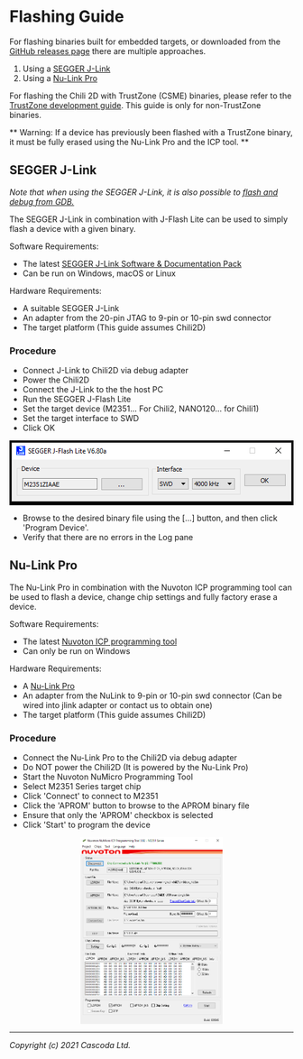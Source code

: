 # Flashing Guide

For flashing binaries built for embedded targets, or downloaded from the [GitHub releases page](https://github.com/Cascoda/cascoda-sdk/releases) there are multiple approaches.

1. Using a [SEGGER J-Link](https://www.segger.com/products/debug-probes/j-link/)
2. Using a [Nu-Link Pro](https://direct.nuvoton.com/en/nu-link-pro)

For flashing the Chili 2D with TrustZone (CSME) binaries, please refer to the [TrustZone development guide](M2351-TrustZone-development-guide.md#flashing-trustzone). This guide is only for non-TrustZone binaries.

** Warning: If a device has previously been flashed with a TrustZone binary, it must be fully erased using the Nu-Link Pro and the ICP tool. **

## SEGGER J-Link

_Note that when using the SEGGER J-Link, it is also possible to [flash and debug from GDB.](debug-with-segger-jlink.md)_

The SEGGER J-Link in combination with J-Flash Lite can be used to simply flash a device with a given binary.

Software Requirements:

- The latest [SEGGER J-Link Software & Documentation Pack](https://www.segger.com/downloads/jlink/)
- Can be run on Windows, macOS or Linux

Hardware Requirements:

- A suitable SEGGER J-Link
- An adapter from the 20-pin JTAG to 9-pin or 10-pin swd connector
- The target platform (This guide assumes Chili2D)

### Procedure

- Connect J-Link to Chili2D via debug adapter
- Power the Chili2D
- Connect the J-Link to the the host PC
- Run the SEGGER J-Flash Lite
- Set the target device (M2351... For Chili2, NANO120... for Chili1)
- Set the target interface to SWD
- Click OK

<p align="center"><img src="img/jlink/jflashlite.png" align="center"></p>

- Browse to the desired binary file using the [...] button, and then click 'Program Device'.
- Verify that there are no errors in the Log pane

## Nu-Link Pro

The Nu-Link Pro in combination with the Nuvoton ICP programming tool can be used to flash a device, change chip settings and fully factory erase a device.

Software Requirements:

- The latest [Nuvoton ICP programming tool](https://www.nuvoton.com/tool-and-software/software-development-tool/programmer/)
- Can only be run on Windows

Hardware Requirements:

- A [Nu-Link Pro](https://direct.nuvoton.com/en/nu-link-pro)
- An adapter from the NuLink to 9-pin or 10-pin swd connector (Can be wired into jlink adapter or contact us to obtain one)
- The target platform (This guide assumes Chili2D)

### Procedure

- Connect the Nu-Link Pro to the Chili2D via debug adapter
- Do NOT power the Chili2D (It is powered by the Nu-Link Pro)
- Start the Nuvoton NuMicro Programming Tool
- Select M2351 Series target chip
- Click 'Connect' to connect to M2351
- Click the 'APROM' button to browse to the APROM binary file
- Ensure that only the 'APROM' checkbox is selected
- Click 'Start' to program the device

<p align="center"><img src="img/icp/main-notz.png" width="50%" align="center"></p>

---
_Copyright (c) 2021 Cascoda Ltd._
